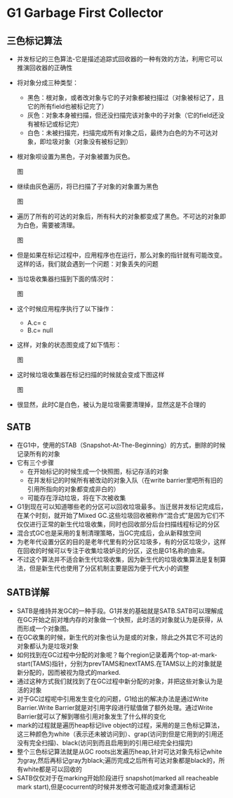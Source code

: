 # G1   Garbage First Collector

## 三色标记算法

- 并发标记的三色算法-它是描述追踪式回收器的一种有效的方法，利用它可以推演回收器的正确性

- 将对象分成三种类型：

  - 黑色：根对象，或者改对象与它的子对象都被扫描过（对象被标记了，且它的所有field也被标记完了）
  - 灰色：对象本身被扫描，但还没扫描完该对象中的子对象（它的field还没有被标记或标记完）
  - 白色：未被扫描完，扫描完成所有对象之后，最终为白色的为不可达对象，即垃圾对象（对象没有被标记到）

- 根对象呗设置为黑色，子对象被置为灰色。

  图

- 继续由灰色遍历，将已扫描了子对象的对象置为黑色

  图

- 遍历了所有的可达的对象后，所有科大的对象都变成了黑色。不可达的对象即为白色，需要被清理。

  图

- 但是如果在标记过程中，应用程序也在运行，那么对象的指针就有可能改变。这样的话，我们就会遇到一个问题：对象丢失的问题

- 当垃圾收集器扫描到下面的情况时：

  图

- 这个时候应用程序执行了以下操作：

  - A.c= c
  - B.c= null

- 这样，对象的状态图变成了如下情形：

  图

- 这时候垃圾收集器在标记扫描的时候就会变成下图这样

  图

- 很显然，此时C是白色，被认为是垃圾需要清理掉，显然这是不合理的

## SATB

- 在G1中，使用的STAB（Snapshot-At-The-Beginning）的方式，删除的时候记录所有的对象
- 它有三个步骤
  - 在开始标记的时候生成一个快照图，标记存活的对象
  - 在并发标记的时候所有被改动的对象入队（在write barrier里吧所有旧的引用所指向的对象都变成非白的）
  - 可能存在浮动垃圾，将在下次被收集
- G1到现在可以知道哪些老的分区可以回收垃圾最多。当迁居并发标记完成后，在某个时刻，就开始了Mixed GC.这些垃圾回收被称作“混合式”是因为它们不仅仅进行正常的新生代垃圾收集，同时也回收部分后台扫描线程标记的分区
- 混合式GC也是采用的复制清理策略，当GC完成后，会从新释放空间
- 为老年代设置分区的目的是老年代里有的分区垃圾多，有的分区垃圾少，这样在回收的时候可以专注于收集垃圾妒忌的分区，这也是G1名称的由来。
- 不过这个算法并不适合新生代垃圾收集，因为新生代的垃圾收集算法是复制算法，但是新生代也使用了分区机制主要是因为便于代大小的调整

## SATB详解

- SATB是维持并发GC的一种手段。G1并发的基础就是SATB.SATB可以理解成在GC开始之前对堆内存的对象做一个快照，此时活的对象就认为是获得，从而形成一个对象图。
- 在GC收集的时候，新生代的对象也认为是或的对象，除此之外其它不可达的对象都认为是垃圾对象
- 如何找到在GC过程中分配的对象呢？每个region记录着两个top-at-mark-start(TAMS)指针，分别为prevTAMS和nextTAMS.在TAMS以上的对象就是新分配的，因而被视为隐式的marked.
- 通过这种方式我们就找到了在GC过程中新分配的对象，并把这些对象认为是活的对象
- 对于GC过程呢中引用发生变化的问题，G1给出的解决办法是通过Write Barrier.Write Barrier就是对引用字段进行赋值做了额外处理。通过Write Barrier就可以了解到哪些引用对象发生了什么样的变化
- mark的过程就是遍历heap标记live object的过程，采用的是三色标记算法，这三种颜色为white（表示还未被访问到）、grap(访问到但是它用到的引用还没有完全扫描)、black(访问到而且启用到的引用已经完全扫描完)
- 整个三色标记算法就是从GC roots出发遍历heap,针对可达对象先标记white为gray,然后再标记gray为black;遍历完成之后所有可达对象都是black的，所有white都是可以回收的
- SATB仅仅对于在marking开始阶段进行 snapshot(marked all reacheable mark start),但是cocurrent的时候并发修改可能造成对象遗漏标记